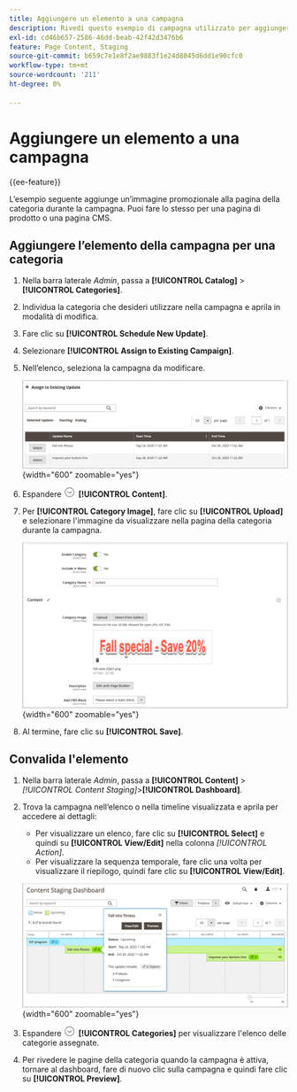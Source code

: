 ```yaml
---
title: Aggiungere un elemento a una campagna
description: Rivedi questo esempio di campagna utilizzato per aggiungere un’immagine promozionale alla pagina della categoria durante la campagna.
exl-id: cd46b657-2586-46dd-beab-42f42d3476b6
feature: Page Content, Staging
source-git-commit: b659c7e1e8f2ae9883f1e24d8045d6dd1e90cfc0
workflow-type: tm+mt
source-wordcount: '211'
ht-degree: 0%

---
```


# Aggiungere un elemento a una campagna

{{ee-feature}}

L’esempio seguente aggiunge un’immagine promozionale alla pagina della categoria durante la campagna. Puoi fare lo stesso per una pagina di prodotto o una pagina CMS.

## Aggiungere l’elemento della campagna per una categoria

1. Nella barra laterale _Admin_, passa a **[!UICONTROL Catalog]** > **[!UICONTROL Categories]**.

1. Individua la categoria che desideri utilizzare nella campagna e aprila in modalità di modifica.

1. Fare clic su **[!UICONTROL Schedule New Update]**.

1. Selezionare **[!UICONTROL Assign to Existing Campaign]**.

1. Nell’elenco, seleziona la campagna da modificare.

   ![Assegnazione a una campagna esistente](./assets/content-staging-assign-to-existing-campaign.png){width="600" zoomable="yes"}

1. Espandere ![Selettore di espansione](../assets/icon-display-expand.png) **[!UICONTROL Content]**.

1. Per **[!UICONTROL Category Image]**, fare clic su **[!UICONTROL Upload]** e selezionare l&#39;immagine da visualizzare nella pagina della categoria durante la campagna.

   ![Aggiunta di un&#39;immagine di categoria](./assets/content-staging-existing-category-image.png){width="600" zoomable="yes"}

1. Al termine, fare clic su **[!UICONTROL Save]**.

## Convalida l&#39;elemento

1. Nella barra laterale _Admin_, passa a **[!UICONTROL Content]** > _[!UICONTROL Content Staging]_>**[!UICONTROL Dashboard]**.

1. Trova la campagna nell’elenco o nella timeline visualizzata e aprila per accedere ai dettagli:

   - Per visualizzare un elenco, fare clic su **[!UICONTROL Select]** e quindi su **[!UICONTROL View/Edit]** nella colonna _[!UICONTROL Action]_.
   - Per visualizzare la sequenza temporale, fare clic una volta per visualizzare il riepilogo, quindi fare clic su **[!UICONTROL View/Edit]**.

   ![Dettagli campagna](./assets/content-staging-dashboard-summary.png){width="600" zoomable="yes"}

1. Espandere ![Selettore di espansione](../assets/icon-display-expand.png) **[!UICONTROL Categories]** per visualizzare l&#39;elenco delle categorie assegnate.

1. Per rivedere le pagine della categoria quando la campagna è attiva, tornare al dashboard, fare di nuovo clic sulla campagna e quindi fare clic su **[!UICONTROL Preview]**.
